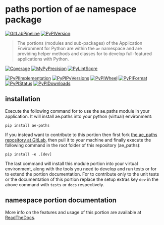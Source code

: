 <!--
  THIS FILE IS EXCLUSIVELY MAINTAINED IN THE NAMESPACE ROOT PACKAGE. CHANGES HAVE TO BE DONE THERE.
  All changes will be deployed automatically to all the portions of this namespace package.
-->
# paths portion of ae namespace package

[![GitLabPipeline](https://img.shields.io/gitlab/pipeline/ae-group/ae_paths/master?logo=python)](
    https://gitlab.com/ae-group/ae_paths)
[![PyPIVersion](https://img.shields.io/pypi/v/ae_paths)](
    https://pypi.org/project/ae-paths/#history)

>The portions (modules and sub-packages) of the Application Environment for Python are within
the `ae` namespace and are providing helper methods and classes for to develop
full-featured applications with Python.

[![Coverage](https://ae-group.gitlab.io/ae_paths/coverage.svg)](
    https://ae-group.gitlab.io/ae_paths/coverage/ae_paths_py.html)
[![MyPyPrecision](https://ae-group.gitlab.io/ae_paths/mypy.svg)](
    https://ae-group.gitlab.io/ae_paths/lineprecision.txt)
[![PyLintScore](https://ae-group.gitlab.io/ae_paths/pylint.svg)](
    https://ae-group.gitlab.io/ae_paths/pylint.log)

[![PyPIImplementation](https://img.shields.io/pypi/implementation/ae_paths)](
    https://pypi.org/project/ae-paths/)
[![PyPIPyVersions](https://img.shields.io/pypi/pyversions/ae_paths)](
    https://pypi.org/project/ae-paths/)
[![PyPIWheel](https://img.shields.io/pypi/wheel/ae_paths)](
    https://pypi.org/project/ae-paths/)
[![PyPIFormat](https://img.shields.io/pypi/format/ae_paths)](
    https://pypi.org/project/ae-paths/)
[![PyPIStatus](https://img.shields.io/pypi/status/ae_paths)](
    https://libraries.io/pypi/ae-paths)
[![PyPIDownloads](https://img.shields.io/pypi/dm/ae_paths)](
    https://pypi.org/project/ae-paths/#files)


## installation


Execute the following command for to use the ae.paths module in your
application. It will install ae.paths into your python (virtual) environment:
 
```shell script
pip install ae-paths
```

If you instead want to contribute to this portion then first fork
[the ae_paths repository at GitLab](https://gitlab.com/ae-group/ae_paths "ae.paths code repository"),
then pull it to your machine and finally execute the following command in the root folder
of this repository (ae_paths):

```shell script
pip install -e .[dev]
```

The last command will install this module portion into your virtual environment, along with
the tools you need to develop and run tests or for to extend the portion documentation.
For to contribute only to the unit tests or the documentation of this portion replace
the setup extras key `dev` in the above command with `tests` or `docs` respectively.


## namespace portion documentation

More info on the features and usage of this portion are available at
[ReadTheDocs](https://ae.readthedocs.io/en/latest/_autosummary/ae.paths.html#module-ae.paths
"ae_paths documentation").

<!-- Common files version 0.0.55 deployed  version 0.0.1 (with 0.0.55)
     to https://gitlab.com/ae-group as ae_paths module as well as
     to https://ae-group.gitlab.io with CI check results as well as
     to https://pypi.org/project as ae-paths package.
-->